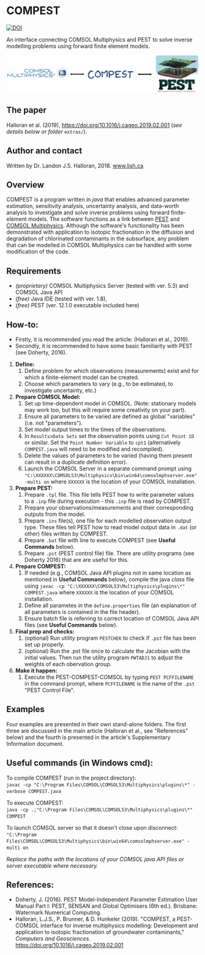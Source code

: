 # COMPEST
[![DOI](https://zenodo.org/badge/DOI/10.5281/zenodo.2553569.svg)](https://doi.org/10.5281/zenodo.2553569)

An interface connecting COMSOL Multiphysics and PEST to solve inverse modelling problems using forward finite element models. 

![COMPEST is an interface between PEST and COMSOL Multiphysics](extras/COMPEST_interface_diagram.png)

## The paper
Halloran et al. (2019), https://doi.org/10.1016/j.cageo.2019.02.001 (_see details below or folder_ `extras/`). 

## Author and contact
Written by Dr. Landon J.S. Halloran, 2018. www.ljsh.ca

## Overview
COMPEST is a program written in _java_ that enables advanced parameter estimation, sensitivity analysis, uncertainty analysis, and data-worth analysis to investigate and solve inverse problems using forward finite-element models. The software functions as a link between [PEST](http://www.pesthomepage.org/) and [COMSOL Multiphysics](http://www.comsol.com). Although the software's functionality has been demonstrated with application to isotopic fractionation in the diffusion and degradation of chlorinated contaminants in the subsurface, any problem that can be modelled in COMSOL Multiphysics can be handled with some modification of the code.

## Requirements
* _(proprietary)_ COMSOL Multiphysics Server (tested with ver. 5.3) and COMSOL Java API
* _(free)_ Java IDE (tested with ver. 1.8), 
* _(free)_ PEST (ver. 12.1.0 executable included here)

## How-to:
* Firstly, it is recommended you read the article: (Halloran et al., 2019).
* Secondly, it is recommended to have some basic familiarity with PEST (see Doherty, 2016).

1. **Define:**
   1. Define problem for which observations (measurements) exist and for which a finite-element model can be created.
   1. Choose which parameters to vary (e.g., to be estimated, to investigate uncertainty, etc.)
1. **Prepare COMSOL Model:**
   1. Set up time-dependent model in COMSOL. (Note: stationary models may work too, but this will require some creativity on your part).
   1. Ensure all parameters to be varied are defined as global "variables" (i.e. not "parameters").
   1. Set model output times to the times of the observations.
   1. In `Results>Data Sets` set the observation points using `Cut Point 1D` or similar. Set the `Point Number Variable` to `cpt1` (alternatively `COMPEST.java` will need to be modified and recompiled).
   1. Delete the values of parameters to be varied (having them present can result in a duplicate definition error).
   1. Launch the COMSOL Server in a separate command prompt using `"C:\XXXXXX\COMSOL53\Multiphysics\bin\win64\comsolmphserver.exe" -multi on` where `XXXXXX` is the location of your COMSOL installation.
1. **Prepare PEST:**
   1. Prepare `.tpl` file. This file tells PEST how to write parameter values to a `.inp` file during execution - this `.inp` file is read by COMPEST.
   1. Prepare your observations/measurements and their corresponding outputs from the model.
   1. Prepare `.ins` file(s), one file for each modelled observation output type. These files tell PEST how to read model output data in `.dat` (or other) files written by COMPEST.
   1. Prepare `.bat` file with line to execute COMPEST (see **Useful Commands** below).
   1. Prepare `.pst` (PEST control file) file. There are utility programs (see Doherty 2016) that are are useful for this.
1. **Prepare COMPEST:**
    1. If needed (e.g., COMSOL Java API plugins not in same location as mentioned in **Useful Commands** below), compile the java _class_ file using `javac -cp "C:\XXXXXX\COMSOL53\Multiphysics\plugins\*" COMPEST.java` where `XXXXXX` is the location of your COMSOL installation.
   1. Define all parametes in the `define.properties` file (an explanation of all parameters is contained in the file header).
   1. Ensure batch file is referring to correct location of COMSOL Java API files (see **Useful Commands** below). 
1. **Final prep and checks:**
   1. (optional) Run utility program `PESTCHEK` to check if `.pst` file has been set up properly.
   1. (optional) Run the .pst file once to calculate the Jacobian with the initial values. Then run the utility program `PWTADJ1` to adjust the weights of each obervation group.
1. **Make it happen:**
   1. Execute the PEST-COMPEST-COMSOL by typing `PEST PCFFILENAME` in the command prompt, where `PCFFILENAME` is the name of the `.pst` "PEST Control File".

## Examples
Four examples are presented in their own stand-alone folders. The first three are discussed in the main article (Halloran et al., see "References" below) and the fourth is presented in the article's Supplementary Information document.

## Useful commands (in Windows cmd):
To compile COMPEST (run in the project directory):\
`javac -cp "C:\Program Files\COMSOL\COMSOL53\Multiphysics\plugins\*" -verbose COMPEST.java`

To execute COMPEST:\
`java -cp .;"C:\Program Files\COMSOL\COMSOL53\Multiphysics\plugins\*" COMPEST`

To launch COMSOL server so that it doesn't close upon disconnect:\
`"C:\Program Files\COMSOL\COMSOL53\Multiphysics\bin\win64\comsolmphserver.exe" -multi on`

_Replace the paths with the locations of your COMSOL java API files or server executable where necessary._

## References:
* Doherty, J. (2016). PEST Model-Independent Parameter Estimation User Manual Part I: PEST, SENSAN and Global Optimisers (6th ed.). Brisbane: Watermark Numerical Computing.
* Halloran, L.J.S., P. Brunner, & D. Hunkeler (2019). "COMPEST, a PEST-COMSOL interface for inverse multiphysics modelling: Development and application to isotopic fractionation of groundwater contaminants," _Computers and Geosciences_. https://doi.org/10.1016/j.cageo.2019.02.001
